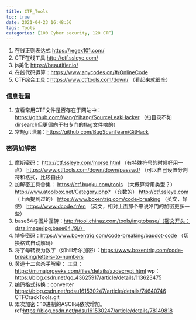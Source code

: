 ```yaml
---
title: CTF_Tools
toc: true
date: 2021-04-23 16:48:56
tags: Tools
categories: [100 Cyber security, 120 CTF]
---
```


1. 在线正则表达式  https://regex101.com/
1. CTF在线工具 http://ctf.ssleye.com/
1. js美化 https://beautifier.io/
1. 在线代码运算：https://www.anycodes.cn/#/OnlineCode
1. CTF综合工具：https://www.ctftools.com/down/ （看起来就很全）


### 信息泄漏
1. 查看常用CTF文件是否存在于网站中：https://github.com/WangYihang/SourceLeakHacker （扫目录不如dirsearch但更偏向于扫专门的flag文件啥的）
1. 常规git泄漏：https://github.com/BugScanTeam/GitHack

### 密码加解密
1. 摩斯密码：
    http://ctf.ssleye.com/morse.html （有特殊符号的时候好用一点）
    https://www.ctftools.com/down/down/passwd/ （可以自己设置分割符和格式，比较自由）
1. 加解密工具合集：
    https://ctf.bugku.com/tools （大概算常用类型？）
    http://www.atoolbox.net/Category.php? （充数的）
    http://ctf.ssleye.com （上面提到过的）
    https://www.boxentriq.com/code-breaking （英文，好使）
    https://www.dcode.fr/en （英文，相对上面那个来说冷门的加密更多一些）
1. base64与图片互转：http://tool.chinaz.com/tools/imgtobase/（密文开头：data:image/jpg;base64,/9j/）
1. 博多密码：https://www.boxentriq.com/code-breaking/baudot-code （切换格式自动解码）
1. 将字母转换为数字（如hill希尔加密）：https://www.boxentriq.com/code-breaking/letters-to-numbers
1. 黄道十二宫杀手解密：
    工具：https://m.majorgeeks.com/files/details/azdecrypt.html
    wp：https://blog.csdn.net/qq_43625917/article/details/113623475
1. 编码格式转换：converter https://blog.csdn.net/pdsu161530247/article/details/74640746
    CTFCrackTools.git
1. 累次加密：10进制的ASCII码依次增加。ref:https://blog.csdn.net/pdsu161530247/article/details/78149818
